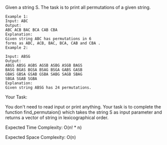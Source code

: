 Given a string S. The task is to print all permutations of a given string.
```
Example 1:
Input: ABC
Output:
ABC ACB BAC BCA CAB CBA
Explanation:
Given string ABC has permutations in 6 
forms as ABC, ACB, BAC, BCA, CAB and CBA .
Example 2:

Input: ABSG
Output:
ABGS ABSG AGBS AGSB ASBG ASGB BAGS 
BASG BGAS BGSA BSAG BSGA GABS GASB 
GBAS GBSA GSAB GSBA SABG SAGB SBAG 
SBGA SGAB SGBA
Explanation:
Given string ABSG has 24 permutations.
```
Your Task:

You don't need to read input or print anything. Your task is to complete the function find_permutaion() which takes the string S as input parameter and returns a vector of string in lexicographical order.

Expected Time Complexity: O(n! * n)

Expected Space Complexity: O(n)
